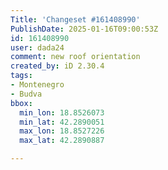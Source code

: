 ```yaml
---
Title: 'Changeset #161408990'
PublishDate: 2025-01-16T09:00:53Z
id: 161408990
user: dada24
comment: new roof orientation
created_by: iD 2.30.4
tags:
- Montenegro
- Budva
bbox:
  min_lon: 18.8526073
  min_lat: 42.2890051
  max_lon: 18.8527226
  max_lat: 42.2890887

---
```

